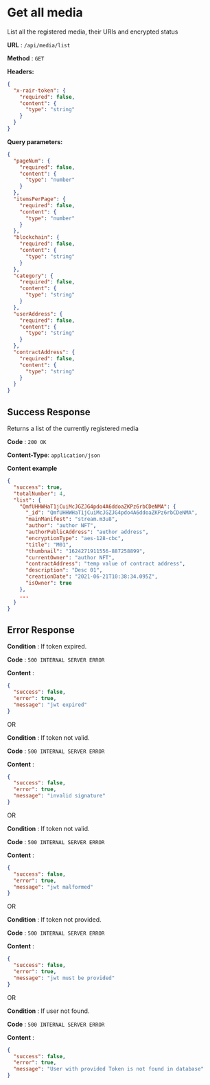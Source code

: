 # Get all media

List all the registered media, their URIs and encrypted status

**URL** : `/api/media/list`

**Method** : `GET`

**Headers:**

```json
{
  "x-rair-token": {
    "required": false,
    "content": {
      "type": "string"
    }
  }
}
```

**Query parameters:**

```json
{
  "pageNum": {
    "required": false,
    "content": {
      "type": "number"
    }
  },
  "itemsPerPage": {
    "required": false,
    "content": {
      "type": "number"
    }
  },
  "blockchain": {
    "required": false,
    "content": {
      "type": "string"
    }
  },
  "category": {
    "required": false,
    "content": {
      "type": "string"
    }
  },
  "userAddress": {
    "required": false,
    "content": {
      "type": "string"
    }
  },
  "contractAddress": {
    "required": false,
    "content": {
      "type": "string"
    }
  }
}
```

## Success Response

Returns a list of the currently registered media

**Code** : `200 OK`

**Content-Type**: `application/json`

**Content example**

```json
{
  "success": true,
  "totalNumber": 4,
  "list": {
    "QmfUHHWHaT1jCuiMcJGZJG4pdo4A6ddoaZKPz6rbCDeNMA": {
      "_id": "QmfUHHWHaT1jCuiMcJGZJG4pdo4A6ddoaZKPz6rbCDeNMA",
      "mainManifest": "stream.m3u8",
      "author": "author NFT",
      "authorPublicAddress": "author address",
      "encryptionType": "aes-128-cbc",
      "title": "M01",
      "thumbnail": "1624271911556-887258899",
      "currentOwner": "author NFT",
      "contractAddress": "temp value of contract address",
      "description": "Desc 01",
      "creationDate": "2021-06-21T10:38:34.095Z",
      "isOwner": true
    },
    ...
  }
}
```

## Error Response

**Condition** : If token expired.

**Code** : `500 INTERNAL SERVER ERROR`

**Content** :

```json
{
  "success": false,
  "error": true,
  "message": "jwt expired"
}
```

OR

**Condition** : If token not valid.

**Code** : `500 INTERNAL SERVER ERROR`

**Content** :

```json
{
  "success": false,
  "error": true,
  "message": "invalid signature"
}
```

OR

**Condition** : If token not valid.

**Code** : `500 INTERNAL SERVER ERROR`

**Content** :

```json
{
  "success": false,
  "error": true,
  "message": "jwt malformed"
}
```

OR

**Condition** : If token not provided.

**Code** : `500 INTERNAL SERVER ERROR`

**Content** :

```json
{
  "success": false,
  "error": true,
  "message": "jwt must be provided"
}
```

OR

**Condition** : If user not found.

**Code** : `500 INTERNAL SERVER ERROR`

**Content** :

```json
{
  "success": false,
  "error": true,
  "message": "User with provided Token is not found in database"
}
```
